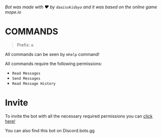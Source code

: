 _Bot was made with ❤️ by `daaisukidayo` and it was based on the online game mope.io_

# COMMANDS

> Prefix: `m`

All commands can be seen by `mhelp` command!

All commands require the following permissions:  
- `Read Messages`
- `Send Messages`
- `Read Message History`

# Invite

To invite the bot with all the necessary required permissions you can [click here!](https://discord.com/oauth2/authorize?client_id=693088307285983254&permissions=274878286912&response_type=code&redirect_uri=https%3A%2F%2Fdiscord.com%2Foauth2%2Fauthorize%3Fclient_id%3D693088307285983254&integration_type=0&scope=guilds.join+guilds.channels.read+bot+messages.read)

You can also find this bot on Discord.bots.gg
